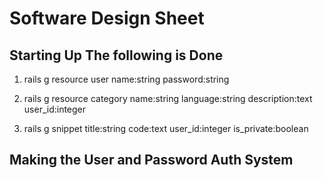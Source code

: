 # Software Design Sheet

## Starting Up The following is Done

1. rails g resource user name:string password:string

2. rails g resource category name:string language:string description:text user_id:integer

3. rails g snippet title:string code:text user_id:integer is_private:boolean

## Making the User and Password Auth System
